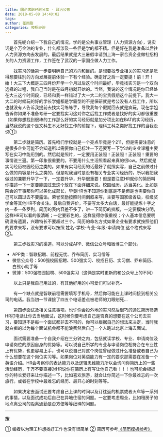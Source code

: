 ```yaml
---
title: 国企求职经验分享 - 政治公管
date: 2018-05-08 14:40:02
tags: 
author: 张雨刚
categories: 校招经验
---
```


&emsp;&emsp;首先呢介绍一下我自己的情况，学的是公共事业管理（人力资源方向），说实话是个万金油的专业，什么都涉及一些但是学的都不精。但是好在我是准备以后往人力资源方向去发展的。最后结果就是大三暑假申请到上海一家合资企业做社招相关的人力资源工作，工作签在了武汉的一家国企做人力工作。

&emsp;&emsp;找实习的话第一步要明确自己的方向和目的。是想要找专业相关的实习还是觉得想要往别的方向发展提前体验一下有个经验。确定好之后一定要提！前！开！始！大三下大概是三四月份开学一个月过后这个时间最好，毕竟找实习是一个双向选择的过程，我自己当时是在四月初就开始的。当然，我说的这个情况是你已经处在大三这个时间段，已经和我一样错过了大一大二的宝贵假期这个前提下。我大一大二的时候玩的好的学长学姐都是学霸型的不是保研就是考公没有人找工作，所以也就没有人告诉我提前去找实习练练手，导致我每个假期回去就是疯玩。现在学姐告诉你如果不准备考研一定要找实习这对你之后找工作或者是找好的实习都很重要（如果你想找到很棒的工作那么好的实习经历就是加分项比如在BAT的实习经历，当然我说的这个是文科生不太好找工作的前提下，理科工科之类好找工作的当我没说①）

&emsp;&emsp;第二步就是简历。首先咱们学校就是一个亮点毕竟是个211，但是需要注意的是很多企业可能不会知道所以需要你自己标注一下还要写一下学过的专业课程主要写在实习中能用到的。然后就是照片，一定要用正装照！正装照！正装照！重要的事情说三遍。第一印象很重要的。不要用什么生活照看起来真的很low。然后就是实习经历校园经历之类的，如果有实习经历的话最好了就照实写，自己之前做过什么做的内容是什么之类的。但是呢我当时是没有相关专业实习经历的，所以我把我做过的兼职升华了一下，一定要升华，升华很重要！但是要注意HR就你的简历叫你描述一下一定要能圆过去这个放在下面详细来说。校园经历，适当美化。比如是院会的干事那你可以美化成部长，毕竟HR也不知道你到底是不是但是也需要你自己可以圆过去不要露馅。荣誉奖励按照时间倒叙来写，主要写国家级省级，校级奖学金等其他HR不会关注。最后自我评价，不要写太多大白话，最好能提炼十字之内一条一条罗列。简历的表内容差不多了，讲一下简历的排版，一定要模块分明，这样HR可以看的很清晰；一定要彩色的，这样显得你很重视；个人基本信息要明确没有遗漏，兴趣特长不要超过三个。简历的命名方式如果企业有要求就按照他们的要求来写，没有要求可以按照 姓名-学校-专业-年级-申请岗位 这个格式来写②。

&emsp;&emsp;第三步找实习的渠道。可以分成APP、微信公众号和微博三个部分。
* APP类：智联招聘、前程无忧、乔布简历、实习僧等
* 微信公众号：500强校园招聘、500强实习、校招日历、实习僧、乔布简历、白熊小助手等
* 微博：500强校园招聘、500强实习（这俩是实时更新的和公众号上的不同）

&emsp;&emsp;以上只是我自己用过的，有其他好用的小可爱们可以补充~

&emsp;&emsp;有一个缺点就是智联前程需要填写手机号，然后你可能在上课时间接到相关公司的电话。我当初一节课接了四五个电话差点被老师的刀眼剜死…

&emsp;&emsp;第四步面试及相关注意事项。也许你会投外地的实习然后很巧的通过简历筛选HR打电话让你去当地面试，这时候你要考虑自己是否真的想要在这个公司去实习，要知道不是每一个面试都非去不可的，你可以根据自己的想法来决定，当时我就白痴的以为每个面试机会都不能浪费然后自己一个人跑过北京上海去面试。

&emsp;&emsp;面试需要准备一个自我介绍在三分钟之内，包括就读学校、专业、申请岗位及申请岗位的原因自身的优势等。可以说自己所学的专业与申请岗位相符合在专业性上有优势，也更容易上手，也可以说自己对这个岗位曾经做过什么准备或者自己为什么想要在这个岗位实习等。如果岗位对英语能力有一定的要求那需要在准备一个英语介绍。HR会考察你的表达能力以及逻辑思维能力所以会询问你简历上的一些活动经历，千万不要直接对HR说你在简历上有写让他自己看！！！也可能会根据你的特长爱好来让你描述一下，比如喜欢旅游，就会让你简述一下你最难忘的一次旅行。或者在学校中最难忘的经历、最开心的时刻等等。

&emsp;&emsp;如果决定去面试还要考虑自己上课的时间以及订往返的机票或者火车等一系列的事情，以及面试成功后自己在异地住宿的问题。一定要考虑周全，比如租房子的地点离公司的距离通勤是否方便等等细碎的问题。

*****
**按**

① 编者以为理工科想找好工作也没有很简单
② 简历可参考[《简历模板参考》](/2018/05/08/resume/)